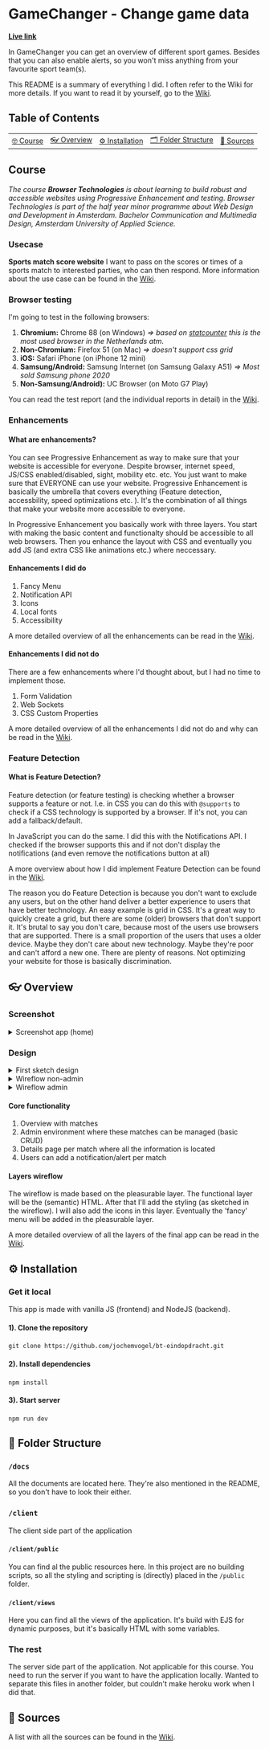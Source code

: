 # GameChanger - Change game data

**[Live link](https://bt-eindopdracht.herokuapp.com/)**

In GameChanger you can get an overview of different sport games. Besides that you can also enable alerts, so you won't miss anything from your favourite sport team(s).

This README is a summary of everything I did. I often refer to the Wiki for more details. If you want to read it by yourself, go to the [Wiki](https://github.com/jochemvogel/bt-eindopdracht/wiki).

## Table of Contents

<table>
<tr>
	<td align="center"><a href="#nerd_face-usage">🤓 Course <a></td>
	<td align="center"><a href="#eyeglasses-overview"> 👓 Overview <a></td>
	<td align="center"><a href="#gear-installation">⚙️ Installation<a></td>
	<td align="center"><a href="#open_file_folder-folder-structure">🗂 Folder Structure<a></td>
	<td align="center"><a href="#memo-sources">📝 Sources<a></td>
</tr>
</table>

## Course

_The course **Browser Technologies** is about learning to build robust and accessible websites using Progressive Enhancement and testing. Browser Technologies is part of the half year minor programme about Web Design and Development in Amsterdam. Bachelor Communication and Multimedia Design, Amsterdam University of Applied Science._

### Usecase

**Sports match score website**
I want to pass on the scores or times of a sports match to interested parties, who can then respond. More information about the use case can be found in the [Wiki](https://github.com/jochemvogel/bt-eindopdracht/wiki/Use-Case).

### Browser testing

I'm going to test in the following browsers:

1.  **Chromium:** Chrome 88 (on Windows) _=> based on [statcounter](https://gs.statcounter.com/browser-version-market-share/all/netherlands) this is the most used browser in the Netherlands atm._
2.  **Non-Chromium:** Firefox 51 (on Mac) _=> doesn't support css grid_
3.  **iOS:** Safari iPhone (on iPhone 12 mini)
4.  **Samsung/Android:** Samsung Internet (on Samsung Galaxy A51) _=> Most sold Samsung phone 2020_
5.  **Non-Samsung/Android):** UC Browser (on Moto G7 Play)

You can read the test report (and the individual reports in detail) in the [Wiki](https://github.com/jochemvogel/bt-eindopdracht/wiki/Test-Report).

### Enhancements

#### What are enhancements?

You can see Progressive Enhancement as way to make sure that your website is accessible for everyone. Despite browser, internet speed, JS/CSS enabled/disabled, sight, mobility etc. etc. You just want to make sure that EVERYONE can use your website. Progressive Enhancement is basically the umbrella that covers everything (Feature detection, accessbility, speed optimizations etc. ). It's the combination of all things that make your website more accessible to everyone.

In Progressive Enhancement you basically work with three layers. You start with making the basic content and functionalty should be accessible to all web browsers. Then you enhance the layout with CSS and eventually you add JS (and extra CSS like animations etc.) where neccessary.

#### Enhancements I did do

1.  Fancy Menu
2.  Notification API
3.  Icons
4.  Local fonts
5.  Accessibility

A more detailed overview of all the enhancements can be read in the [Wiki](https://github.com/jochemvogel/bt-eindopdracht/wiki/Enhancements-I-did-do).

#### Enhancements I did not do

There are a few enhancements where I'd thought about, but I had no time to implement those.

1.  Form Validation
2.  Web Sockets
3.  CSS Custom Properties

A more detailed overview of all the enhancements I did not do and why can be read in the [Wiki](https://github.com/jochemvogel/bt-eindopdracht/wiki/Enhancements-I-did-not-do).

### Feature Detection

#### What is Feature Detection?

Feature detection (or feature testing) is checking whether a browser supports a feature or not. I.e. in CSS you can do this with `@supports` to check if a CSS technology is supported by a browser. If it's not, you can add a fallback/default.

In JavaScript you can do the same. I did this with the Notifications API. I checked if the browser supports this and if not don't display the notifications (and even remove the notifications button at all)

A more overview about how I did implement Feature Detection can be found in the [Wiki](https://github.com/jochemvogel/bt-eindopdracht/wiki/Feature-Detection).

The reason you do Feature Detection is because you don't want to exclude any users, but on the other hand deliver a better experience to users that have better technology. An easy example is grid in CSS. It's a great way to quickly create a grid, but there are some (older) browsers that don't support it. It's brutal to say you don't care, because most of the users use browsers that are supported. There is a small proportion of the users that uses a older device. Maybe they don't care about new technology. Maybe they're poor and can't afford a new one. There are plenty of reasons. Not optimizing your website for those is basically discrimination.


## :eyeglasses: Overview

### Screenshot

<details>
<summary>Screenshot app (home)</summary>

![Screenshot app](https://raw.githubusercontent.com/jochemvogel/bt-eindopdracht/master/docs/screenshots/Screenshot%202021-03-28%20at%2020.01.26.png)
</details>

### Design

<details>
<summary>First sketch design</summary>
![First sketch design](https://i.ibb.co/LpLfNCF/Screenshot-2021-03-23-at-20-24-01.png)
</details>

<details>
<summary>Wireflow non-admin</summary>
![Wireflow non-admin](https://github.com/jochemvogel/bt-eindopdracht/blob/master/docs/wireflow-overview.jpg)
</details>

<details>
<summary>Wireflow admin</summary>
![Wireflow admin](https://github.com/jochemvogel/bt-eindopdracht/blob/master/docs/wireflow-admin.jpg)
</details>

#### Core functionality

1.  Overview with matches
2.  Admin environment where these matches can be managed (basic CRUD)
3.  Details page per match where all the information is located
4.  Users can add a notification/alert per match

#### Layers wireflow

The wireflow is made based on the pleasurable layer. The functional layer will be the (semantic) HTML. After that I'll add the styling (as sketched in the wireflow). I will also add the icons in this layer. Eventually the 'fancy' menu will be added in the pleasurable layer.

A more detailed overview of all the layers of the final app can be read in the [Wiki](https://github.com/jochemvogel/bt-eindopdracht/wiki/Layers).

## :gear: Installation

### Get it local

This app is made with vanilla JS (frontend) and NodeJS (backend).

#### 1). Clone the repository

`git clone https://github.com/jochemvogel/bt-eindopdracht.git`

#### 2). Install dependencies

`npm install`

#### 3). Start server

`npm run dev`

## :open_file_folder: Folder Structure

### `/docs`

All the documents are located here. They're also mentioned in the README, so you don't have to look their either.

### `/client`

The client side part of the application

#### `/client/public`

You can find al the public resources here. In this project are no building scripts, so all the styling and scripting is (directly) placed in the `/public` folder.

#### `/client/views`

Here you can find all the views of the application. It's build with EJS for dynamic purposes, but it's basically HTML with some variables.

### The rest

The server side part of the application. Not applicable for this course. You need to run the server if you want to have the application locally. Wanted to separate this files in another folder, but couldn't make heroku work when I did that.


## :memo: Sources

A list with all the sources can be found in the [Wiki](https://github.com/jochemvogel/bt-eindopdracht/wiki/Sources).
